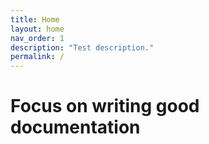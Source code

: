 ```yaml
---
title: Home
layout: home
nav_order: 1
description: "Test description."
permalink: /
---
```


# Focus on writing good documentation